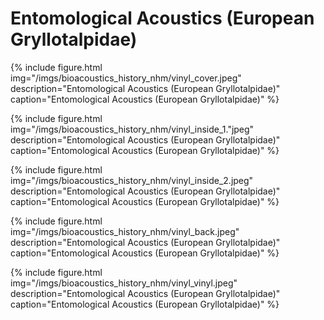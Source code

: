 # Entomological Acoustics (European Gryllotalpidae)

{% include figure.html img="/imgs/bioacoustics_history_nhm/vinyl_cover.jpeg"
  description="Entomological Acoustics (European Gryllotalpidae)"
  caption="Entomological Acoustics (European Gryllotalpidae)" %}

{% include figure.html img="/imgs/bioacoustics_history_nhm/vinyl_inside_1."jpeg"
  description="Entomological Acoustics (European Gryllotalpidae)"
  caption="Entomological Acoustics (European Gryllotalpidae)" %}

{% include figure.html img="/imgs/bioacoustics_history_nhm/vinyl_inside_2.jpeg"
description="Entomological Acoustics (European Gryllotalpidae)"
caption="Entomological Acoustics (European Gryllotalpidae)" %}

{% include figure.html img="/imgs/bioacoustics_history_nhm/vinyl_back.jpeg"
description="Entomological Acoustics (European Gryllotalpidae)"
caption="Entomological Acoustics (European Gryllotalpidae)" %}

{% include figure.html img="/imgs/bioacoustics_history_nhm/vinyl_vinyl.jpeg"
description="Entomological Acoustics (European Gryllotalpidae)"
caption="Entomological Acoustics (European Gryllotalpidae)" %}
